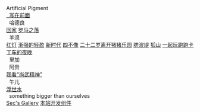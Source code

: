 <div class="logo-container">
    <div class="logo-text">Artificial Pigment</div>
</div>

<div class="new-sidebar">
    <a href="#/README" class="member"><i class="fa-solid fa-dumpster-fire"></i>&nbsp;&nbsp;写在前面</a>
    <div class="member"><i class="fa-solid fa-street-view"></i>&nbsp;&nbsp;哈德良</a></div>
        <div class="work-list">
            <a href="#/hdl/回家" class="works">回家</a>
            <a href="#/hdl/罗马之落" class="works">罗马之落</a>
        </div>
    <div class="member"><i class="fa-solid fa-puzzle-piece"></i>&nbsp;&nbsp;羊须</div>
        <div class="work-list">
            <a href="#/yx/红灯" class="works">红灯</a>
            <a href="#/yx/渐强的轻盈" class="works">渐强的轻盈</a>
            <a href="#/yx/新时代" class="works">新时代</a>
            <a href="#/yx/四不像" class="works">四不像</a>
            <a href="#/yx/二十二岁离开猪猪乐园" class="works">二十二岁离开猪猪乐园</a>
            <a href="#/yx/肪波堤" class="works">肪波堤</a>
            <a href="#/yx/狐山" class="works">狐山</a>
            <a href="#/yx/一起玩跑跑卡丁车的夜晚" class="works">一起玩跑跑卡丁车的夜晚</a>
        </div>
    <div class="member"><i class="fa-solid fa-spinner fa-spin-pulse"></i>&nbsp;&nbsp;里加</div>
        <div class="work-list">
        </div>  
    <div class="member"><i class="fa-solid fa-bicycle"></i>&nbsp;&nbsp;阿贵</div>
        <div class="work-list">
            <a href="#/ag/我看尚武精神" class="works">我看“尚武精神”</a>
        </div>
    <div class="member"><i class="fa-solid fa-puzzle-piece"></i>&nbsp;&nbsp;午儿</div>
            <div class="work-list" id="we-work-list">
            <a href="#/yx/浮世水" class="works">浮世水</a>
            </div> 
    <div class="member" style="text-transform:lowercase;"><i class="fa-solid fa-arrow-circle-up"></i>&nbsp;&nbsp;something bigger than ourselves</div>
        <div class="work-list">
            <a href="#/biggerThanUs/Sec's Gallery" class="works">Sec's Gallery</a> 
            <a href="#/biggerThanUs/DevTool" class="works">本站开发组件</a>
        </div>
</div>